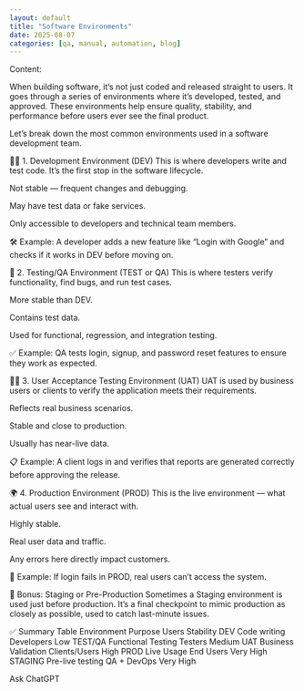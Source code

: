 ```yaml
---
layout: default
title: "Software Environments"
date: 2025-08-07
categories: [qa, manual, automation, blog]
---
```


Content:

When building software, it’s not just coded and released straight to users. It goes through a series of environments where it’s developed, tested, and approved. These environments help ensure quality, stability, and performance before users ever see the final product.

Let’s break down the most common environments used in a software development team.

🧑‍💻 1. Development Environment (DEV)
This is where developers write and test code. It’s the first stop in the software lifecycle.

Not stable — frequent changes and debugging.

May have test data or fake services.

Only accessible to developers and technical team members.

🛠️ Example: A developer adds a new feature like “Login with Google” and checks if it works in DEV before moving on.

🧪 2. Testing/QA Environment (TEST or QA)
This is where testers verify functionality, find bugs, and run test cases.

More stable than DEV.

Contains test data.

Used for functional, regression, and integration testing.

✅ Example: QA tests login, signup, and password reset features to ensure they work as expected.

🧑‍⚖️ 3. User Acceptance Testing Environment (UAT)
UAT is used by business users or clients to verify the application meets their requirements.

Reflects real business scenarios.

Stable and close to production.

Usually has near-live data.

📋 Example: A client logs in and verifies that reports are generated correctly before approving the release.

🌍 4. Production Environment (PROD)
This is the live environment — what actual users see and interact with.

Highly stable.

Real user data and traffic.

Any errors here directly impact customers.

🚨 Example: If login fails in PROD, real users can’t access the system.

🔄 Bonus: Staging or Pre-Production
Sometimes a Staging environment is used just before production. It’s a final checkpoint to mimic production as closely as possible, used to catch last-minute issues.

✅ Summary Table
Environment	Purpose	Users	Stability
DEV	Code writing	Developers	Low
TEST/QA	Functional Testing	Testers	Medium
UAT	Business Validation	Clients/Users	High
PROD	Live Usage	End Users	Very High
STAGING	Pre-live testing	QA + DevOps	Very High









Ask ChatGPT
